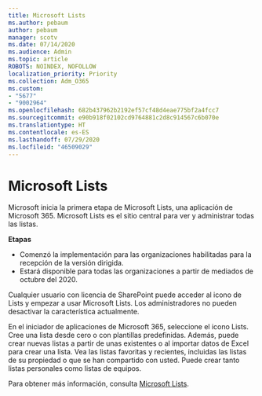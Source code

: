 ```yaml
---
title: Microsoft Lists
ms.author: pebaum
author: pebaum
manager: scotv
ms.date: 07/14/2020
ms.audience: Admin
ms.topic: article
ROBOTS: NOINDEX, NOFOLLOW
localization_priority: Priority
ms.collection: Adm_O365
ms.custom:
- "5677"
- "9002964"
ms.openlocfilehash: 682b437962b2192ef57cf48d4eae775bf2a4fcc7
ms.sourcegitcommit: e90b918f02102cd9764881c2d8c914567c6b070e
ms.translationtype: HT
ms.contentlocale: es-ES
ms.lasthandoff: 07/29/2020
ms.locfileid: "46509029"
---
```

# <a name="microsoft-lists"></a>Microsoft Lists

Microsoft inicia la primera etapa de Microsoft Lists, una aplicación de Microsoft 365. Microsoft Lists es el sitio central para ver y administrar todas las listas.  
  
**Etapas**  

- Comenzó la implementación para las organizaciones habilitadas para la recepción de la versión dirigida.
- Estará disponible para todas las organizaciones a partir de mediados de octubre del 2020.

Cualquier usuario con licencia de SharePoint puede acceder al icono de Lists y empezar a usar Microsoft Lists. Los administradores no pueden desactivar la característica actualmente.
 
En el iniciador de aplicaciones de Microsoft 365, seleccione el icono Lists. Cree una lista desde cero o con plantillas predefinidas. Además, puede crear nuevas listas a partir de unas existentes o al importar datos de Excel para crear una lista. Vea las listas favoritas y recientes, incluidas las listas de su propiedad o que se han compartido con usted. Puede crear tanto listas personales como listas de equipos.  

Para obtener más información, consulta [Microsoft Lists](https://aka.ms/microsoftlists).